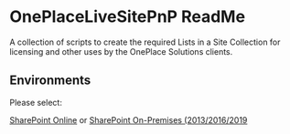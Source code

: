 # OnePlaceLiveSitePnP ReadMe

A collection of scripts to create the required Lists in a Site Collection for licensing and other uses by the OnePlace Solutions clients.

## Environments

Please select:

[SharePoint Online](./SharePoint%20Online) or [SharePoint On-Premises (2013/2016/2019](./SharePoint%20On-Premise)

